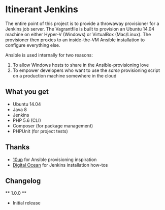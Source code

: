 Itinerant Jenkins
=================

The entire point of this project is to provide a throwaway provisioner for a Jenkins job server. The Vagrantfile is built to provision an Ubuntu 14.04 machine on either Hyper-V (Windows) or VirtualBox (Mac/Linux). The provisioner then proxies to an inside-the-VM Ansible installation to configure everything else.

Ansible is used internally for two reasons:
1. To allow Windows hosts to share in the Ansible-provisioning love
1. To empower developers who want to use the _same_ provisioning script on a production machine somewhere in the cloud

## What you get

- Ubuntu 14.04
- Java 8
- Jenkins
- PHP 5.6 (CLI)
- Composer (for package management)
- PHPUnit (for project tests)

## Thanks

- [10up](http://10up.com) for Ansible provisioning inspiration
- [Digital Ocean](https://www.digitalocean.com) for Jenkins installation how-tos

## Changelog

** 1.0.0 **

- Initial release